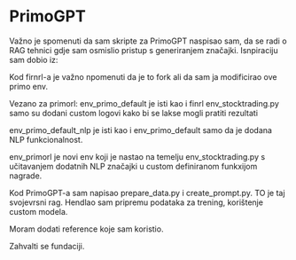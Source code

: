 # PrimoGPT

Važno je spomenuti da sam skripte za PrimoGPT naspisao sam, da se radi o RAG tehnici gdje sam osmislio pristup s generiranjem značajki. Isnpiraciju sam dobio iz:

Kod firnrl-a je važno npomenuti da je to fork ali da sam ja modificirao ove primo env.

Vezano za primorl:
env_primo_default je isti kao i finrl env_stocktrading.py samo su dodani custom logovi kako bi se lakse mogli pratiti rezultati

env_primo_default_nlp je isti kao i env_primo_default samo da je dodana NLP funkcionalnost.

env_primorl je novi env koji je nastao na temelju env_stocktrading.py s učitavanjem dodatnih NLP značajki u custom definiranom funkxijom nagrade.

Kod PrimoGPT-a sam napisao prepare_data.py i create_prompt.py. TO je taj svojevrsni rag. Hendlao sam pripremu podataka za trening, korištenje custom modela. 


Moram dodati reference koje sam koristio.

Zahvalti se fundaciji.
